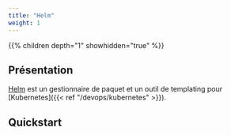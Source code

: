 ```yaml
---
title: "Helm"
weight: 1
---
```


{{% children depth="1" showhidden="true" %}}

## Présentation

[Helm](https://helm.sh) est un gestionnaire de paquet et un outil de templating pour [Kubernetes]({{< ref "/devops/kubernetes" >}}).

## Quickstart

